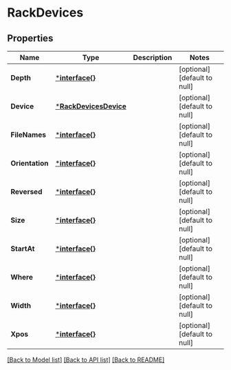 # RackDevices

## Properties
Name | Type | Description | Notes
------------ | ------------- | ------------- | -------------
**Depth** | [***interface{}**](interface{}.md) |  | [optional] [default to null]
**Device** | [***RackDevicesDevice**](RackDevices_device.md) |  | [optional] [default to null]
**FileNames** | [***interface{}**](interface{}.md) |  | [optional] [default to null]
**Orientation** | [***interface{}**](interface{}.md) |  | [optional] [default to null]
**Reversed** | [***interface{}**](interface{}.md) |  | [optional] [default to null]
**Size** | [***interface{}**](interface{}.md) |  | [optional] [default to null]
**StartAt** | [***interface{}**](interface{}.md) |  | [optional] [default to null]
**Where** | [***interface{}**](interface{}.md) |  | [optional] [default to null]
**Width** | [***interface{}**](interface{}.md) |  | [optional] [default to null]
**Xpos** | [***interface{}**](interface{}.md) |  | [optional] [default to null]

[[Back to Model list]](../README.md#documentation-for-models) [[Back to API list]](../README.md#documentation-for-api-endpoints) [[Back to README]](../README.md)


